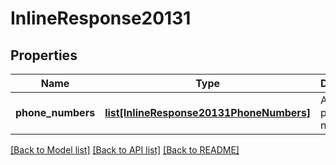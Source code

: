 # InlineResponse20131

## Properties
Name | Type | Description | Notes
------------ | ------------- | ------------- | -------------
**phone_numbers** | [**list[InlineResponse20131PhoneNumbers]**](InlineResponse20131PhoneNumbers.md) | Assigned phone numbers. | [optional] 

[[Back to Model list]](../README.md#documentation-for-models) [[Back to API list]](../README.md#documentation-for-api-endpoints) [[Back to README]](../README.md)

